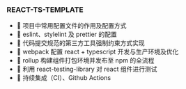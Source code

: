 ### REACT-TS-TEMPLATE

- 🍋 项目中常用配置文件的作用及配置方式
- 🍊 eslint、stylelint 及 prettier 的配置
- 🍉 代码提交规范的第三方工具强制约束方式实现
- 🍓 webpack 配置 react + typescript 开发与生产环境及优化
- 🍑 rollup 构建组件打包环境并发布至 npm 的全流程
- 🍏 利用 react-testing-library 对 react 组件进行测试
- 🥝 持续集成（CI）、Github Actions
